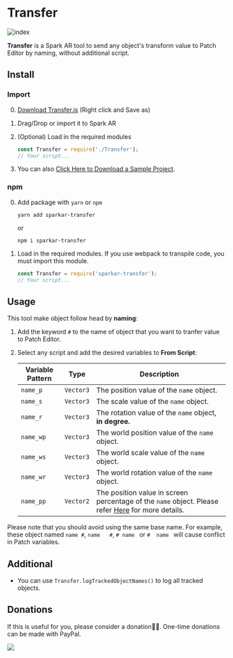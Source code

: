 # Transfer

![index](https://github.com/pofulu/sparkar-transfer/blob/master/README.assets/index.gif?raw=true)

**Transfer** is a Spark AR tool to send any object's transform value to Patch Editor by naming, without additional script.



## Install

### Import

0. [Download Transfer.js](https://raw.githubusercontent.com/pofulu/sparkar-transfer/master/TransferDemo/scripts/Transfer.js) (Right click and Save as)

2. Drag/Drop or import it to Spark AR

3. (Optional) Load in the required modules

    ```javascript
    const Transfer = require('./Transfer');
    // Your script...
    ```

4. You can also [Click Here to Download a Sample Project](https://yehonal.github.io/DownGit/#home?url=https://github.com/pofulu/sparkar-transfer/tree/master/TransferDemo).

### npm

0. Add package with `yarn` or `npm`

    ```shell
    yarn add sparkar-transfer
    ```

    or

    ```shell
    npm i sparkar-transfer
    ```

1. Load in the required modules. If you use webpack to transpile code, you must import this module.

    ```javascript
    const Transfer = require('sparkar-transfer');
    // Your script...
    ```



## Usage 

This tool make object follow head by **naming**:

1. Add the keyword `#` to the name of object that you want to tranfer value to Patch Editor.

2. Select any script and add the desired variables to **From Script**: 

    | Variable Pattern | Type|Description                                                  |
    | ---------------- | ------------------------------------------------------------ | ------------------------------------------------------------ |
    | `name_p`         | `Vector3`                                    |The position value of the `name` object.|
    | `name_s`         | `Vector3` |The scale value of the `name` object.|
    | `name_r`         | `Vector3` |The rotation value of the `name` object, **in degree.**|
    | `name_wp`        | `Vector3` |The world position value of the `name` object.|
    | `name_ws`        | `Vector3` |The world scale value of the `name` object.|
    | `name_wr`        | `Vector3` |The world rotation value of the `name` object.|
    | `name_pp`        | `Vector2` |The position value in screen percentage of the `name` object. Please refer [Here](https://github.com/pofulu/Spark-AR-PFTools/tree/master/PFScreen) for more details.|

Please note that you should avoid using the same base name. For example, these object named `name #`, `name   #`, `# name ` or `#  name ` will cause conflict in Patch variables.



## Additional

- You can use `Transfer.logTrackedObjectNames()` to log all tracked objects.

## Donations
If this is useful for you, please consider a donation🙏🏼. One-time donations can be made with PayPal.

[![](https://www.paypalobjects.com/en_US/i/btn/btn_donateCC_LG.gif)](https://www.paypal.com/cgi-bin/webscr?cmd=_s-xclick&hosted_button_id=HW99ESSALJZ36)
